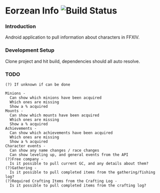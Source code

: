 # Eorzean Info ![Build Status](https://troyrijkaard.visualstudio.com/_apis/public/build/definitions/601ec48c-46b9-4059-b8db-e5a853a566c7/5/badge)

### Introduction

Android application to pull information about characters in FFXIV.

### Development Setup
Clone project and hit build, dependencies should all auto resolve.

### TODO

    (?) If unknown if can be done
  
    Minions - 
      Can show which minions have been acquired
      Which ones are missing
      Show a % acquired
    Mounts - 
      Can show which mounts have been acquired
      Which ones are missing
      Show a % acquired
    Achievements - 
      Can show which achievements have been acquired
      Which ones are missing
      Show a % acquired
    Character events - 
      Can show any name changes / race changes
      Can show leveling up, and general events from the API
    (?)Free company - 
      Is it possible to pull current GC, and any details about them?
    (?)Gathering -
      Is it possible to pull completed items from the gathering/fishing log?
    (?)Required Crafting Items from the Crafting Log -
      Is it possible to pull completed items from the crafting log?
